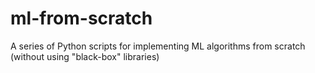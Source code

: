 # ml-from-scratch
A series of Python scripts for implementing ML algorithms from scratch (without using "black-box" libraries)
